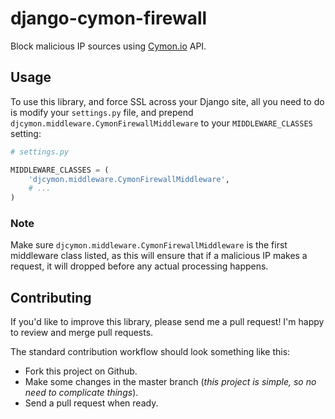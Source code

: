 # django-cymon-firewall
Block malicious IP sources using [Cymon.io](http://cymon.io/) API.

## Usage
To use this library, and force SSL across your Django site, all you need to do is modify your ``settings.py`` file, 
and prepend ``djcymon.middleware.CymonFirewallMiddleware`` to your ``MIDDLEWARE_CLASSES`` setting:

```python
# settings.py

MIDDLEWARE_CLASSES = (
    'djcymon.middleware.CymonFirewallMiddleware',
    # ...
)
```


### Note
Make sure ``djcymon.middleware.CymonFirewallMiddleware`` is the first middleware
class listed, as this will ensure that if a malicious IP makes a request, 
it will dropped before any actual processing happens.


## Contributing

If you'd like to improve this library, please send me a pull request! I'm happy
to review and merge pull requests.

The standard contribution workflow should look something like this:

- Fork this project on Github.
- Make some changes in the master branch (*this project is simple, so no need to
  complicate things*).
- Send a pull request when ready.


